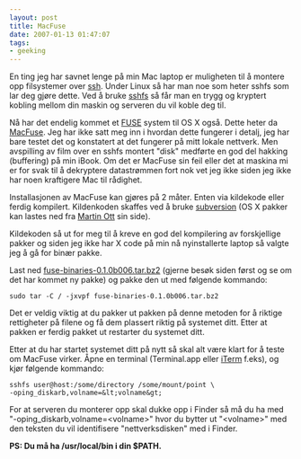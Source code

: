 ```yaml
---
layout: post
title: MacFuse
date: 2007-01-13 01:47:07
tags: 
- geeking
---
```

En ting jeg har savnet lenge på min Mac laptop er muligheten til å montere opp filsystemer over <a href="http://en.wikipedia.org/wiki/Ssh" title="Secure Shell">ssh</a>. Under Linux så har man noe som heter sshfs som lar deg gjøre dette. Ved å bruke <a href="http://en.wikipedia.org/wiki/SSHFS" title="Secure SHell FileSystem">sshfs</a> så får man en trygg og kryptert kobling mellom din maskin og serveren du vil koble deg til.

Nå har det endelig kommet et <a href="http://en.wikipedia.org/wiki/Filesystem_in_Userspace" title="Filesystem in USErspace">FUSE</a> system til OS X også. Dette heter da <a href="http://code.google.com/p/macfuse/">MacFuse</a>. Jeg har ikke satt meg inn i hvordan dette fungerer i detalj, jeg har bare testet det og konstatert at det fungerer på mitt lokale nettverk. Men avspilling av film over en sshfs montert "disk" medførte en god del hakking (buffering) på min iBook. Om det er MacFuse sin feil eller det at maskina mi er for svak til å dekryptere datastrømmen fort nok vet jeg ikke siden jeg ikke har noen kraftigere Mac til rådighet.

Installasjonen av MacFuse kan gjøres på 2 måter. Enten via kildekode eller ferdig kompilert. Kildenkoden skaffes ved å bruke <a href="http://subversion.tigris.org/">subversion</a> (OS X pakker kan lastes ned fra <a href="http://www.codingmonkeys.de/mbo/">Martin Ott</a> sin side).

Kildekoden så ut for meg til å kreve en god del kompilering av forskjellige pakker og siden jeg ikke har X code på min nå nyinstallerte laptop så valgte jeg å gå for binær pakke.

Last ned <a href="http://macfuse.googlecode.com/files/fuse-binaries-0.1.0b006.tar.bz2">fuse-binaries-0.1.0b006.tar.bz2</a> (gjerne besøk siden først og se om det har kommet ny pakke) og pakke den ut med følgende kommando:

	sudo tar -C / -jxvpf fuse-binaries-0.1.0b006.tar.bz2

Det er veldig viktig at du pakker ut pakken på denne metoden for å riktige rettigheter på filene og få dem plassert riktig på systemet ditt. Etter at pakken er ferdig pakket ut restarter du systemet ditt.

Etter at du har startet systemet ditt på nytt så skal alt være klart for å teste om MacFuse virker. Åpne en terminal (Terminal.app eller <a href="http://iterm.sourceforge.net/">iTerm</a> f.eks), og kjør følgende kommando:

	sshfs user@host:/some/directory /some/mount/point \
	-oping_diskarb,volname=&lt;volname&gt;

For at serveren du monterer opp skal dukke opp i Finder så må du ha med "-oping_diskarb,volname=&lt;volname&gt;" hvor du bytter ut "&lt;volname&gt;" med den teksten du vil identifisere "nettverksdisken" med i Finder.

**PS: Du må ha /usr/local/bin i din $PATH.**